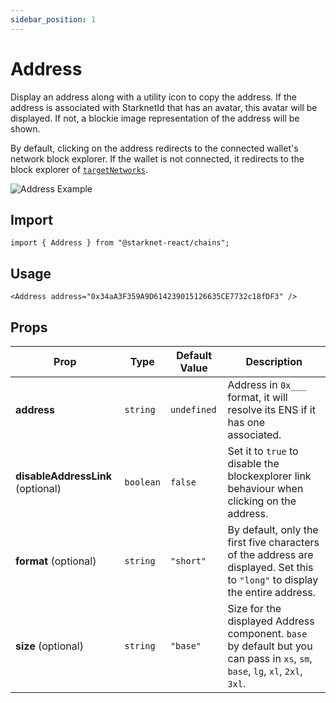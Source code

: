 ```yaml
---
sidebar_position: 1
---
```


# Address

Display an address along with a utility icon to copy the address. If the address is associated with StarknetId that has an avatar, this avatar will be displayed. If not, a blockie image representation of the address will be shown.

By default, clicking on the address redirects to the connected wallet's network block explorer. If the wallet is not connected, it redirects to the block explorer of [`targetNetworks`](/deploying/deploy-nextjs-app#--targetnetworks).

![Address Example](/img/Address.png)

## Import

```tsx
import { Address } from "@starknet-react/chains";
```

## Usage

```tsx
<Address address="0x34aA3F359A9D614239015126635CE7732c18fDF3" />
```

## Props

| Prop                              | Type      | Default Value | Description                                                                                                                   |
| --------------------------------- | --------- | ------------- | ----------------------------------------------------------------------------------------------------------------------------- |
| **address**                       | `string`  | `undefined`   | Address in `0x___` format, it will resolve its ENS if it has one associated.                                                  |
| **disableAddressLink** (optional) | `boolean` | `false`       | Set it to `true` to disable the blockexplorer link behaviour when clicking on the address.                                    |
| **format** (optional)             | `string`  | `"short"`     | By default, only the first five characters of the address are displayed. Set this to `"long"` to display the entire address.  |
| **size** (optional)               | `string`  | `"base"`      | Size for the displayed Address component. `base` by default but you can pass in `xs`, `sm`, `base`, `lg`, `xl`, `2xl`, `3xl`. |